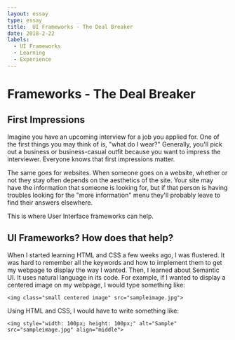 ```yaml
---
layout: essay
type: essay
title:  UI Frameworks - The Deal Breaker
date: 2018-2-22
labels:
  - UI Frameworks
  - Learning
  - Experience
---
```


# Frameworks - The Deal Breaker #

## First Impressions ##
Imagine you have an upcoming interview for a job you applied for.  One of the first things you may think of is, "what do I wear?"  Generally, you'll pick out a business or business-casual outfit because you want to impress the interviewer.  Everyone knows that first impressions matter.

The same goes for websites.  When someone goes on a website, whether or not they stay often depends on the aesthetics of the site.  Your site may have the information that someone is looking for, but if that person is having troubles looking for the "more information" menu they'll probably leave to find their answers elsewhere.

This is where User Interface frameworks can help.

## UI Frameworks? How does that help? ##

When I started learning HTML and CSS a few weeks ago, I was flustered.  It was hard to remember all the keywords and how to implement them to get my webpage to display the way I wanted.  Then, I learned about Semantic UI.  It uses natural language in its code.  For example, if I wanted to display a centered image on my webpage, I would type something like:

```
<img class="small centered image" src="sampleimage.jpg">
```

Using HTML and CSS, I would have to write something like:
```
<img style="width: 100px; height: 100px;" alt="Sample" src="sampleimage.jpg" align="middle">
```

